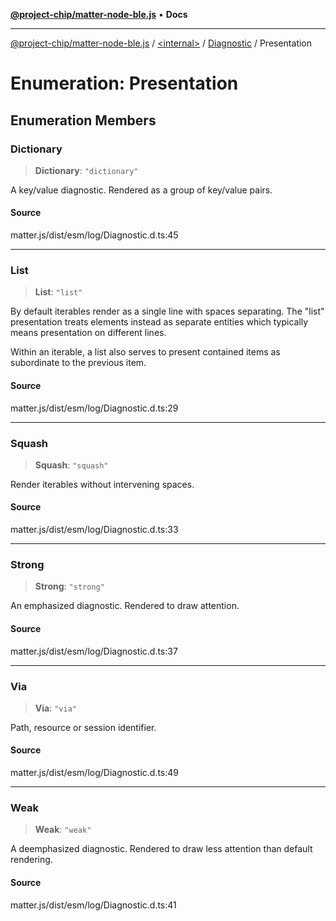 [**@project-chip/matter-node-ble.js**](../../../../README.md) • **Docs**

***

[@project-chip/matter-node-ble.js](../../../../globals.md) / [\<internal\>](../../../README.md) / [Diagnostic](../README.md) / Presentation

# Enumeration: Presentation

## Enumeration Members

### Dictionary

> **Dictionary**: `"dictionary"`

A key/value diagnostic.  Rendered as a group of key/value pairs.

#### Source

matter.js/dist/esm/log/Diagnostic.d.ts:45

***

### List

> **List**: `"list"`

By default iterables render as a single line with spaces separating.  The "list" presentation treats elements
instead as separate entities which typically means presentation on different lines.

Within an iterable, a list also serves to present contained items as subordinate to the previous item.

#### Source

matter.js/dist/esm/log/Diagnostic.d.ts:29

***

### Squash

> **Squash**: `"squash"`

Render iterables without intervening spaces.

#### Source

matter.js/dist/esm/log/Diagnostic.d.ts:33

***

### Strong

> **Strong**: `"strong"`

An emphasized diagnostic.  Rendered to draw attention.

#### Source

matter.js/dist/esm/log/Diagnostic.d.ts:37

***

### Via

> **Via**: `"via"`

Path, resource or session identifier.

#### Source

matter.js/dist/esm/log/Diagnostic.d.ts:49

***

### Weak

> **Weak**: `"weak"`

A deemphasized diagnostic.  Rendered to draw less attention than default rendering.

#### Source

matter.js/dist/esm/log/Diagnostic.d.ts:41
